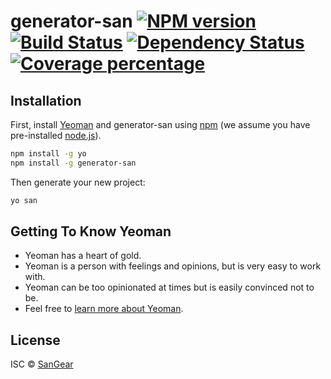 # generator-san [![NPM version][npm-image]][npm-url] [![Build Status][travis-image]][travis-url] [![Dependency Status][daviddm-image]][daviddm-url] [![Coverage percentage][coveralls-image]][coveralls-url]
>

## Installation

First, install [Yeoman](http://yeoman.io) and generator-san using [npm](https://www.npmjs.com/) (we assume you have pre-installed [node.js](https://nodejs.org/)).

```bash
npm install -g yo
npm install -g generator-san
```

Then generate your new project:

```bash
yo san
```

## Getting To Know Yeoman

 * Yeoman has a heart of gold.
 * Yeoman is a person with feelings and opinions, but is very easy to work with.
 * Yeoman can be too opinionated at times but is easily convinced not to be.
 * Feel free to [learn more about Yeoman](http://yeoman.io/).

## License

ISC © [SanGear](https://github.com/c7uge3)


[npm-image]: https://badge.fury.io/js/generator-san.svg
[npm-url]: https://npmjs.org/package/generator-san
[travis-image]: https://travis-ci.com//generator-san.svg?branch=master
[travis-url]: https://travis-ci.com//generator-san
[daviddm-image]: https://david-dm.org//generator-san.svg?theme=shields.io
[daviddm-url]: https://david-dm.org//generator-san
[coveralls-image]: https://coveralls.io/repos//generator-san/badge.svg
[coveralls-url]: https://coveralls.io/r//generator-san
